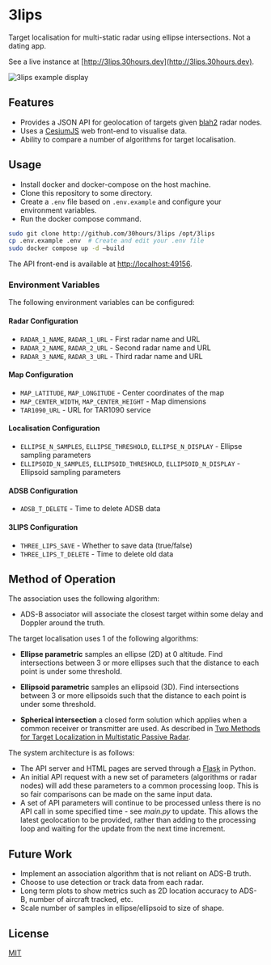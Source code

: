 # 3lips

Target localisation for multi-static radar using ellipse intersections. Not a dating app.

See a live instance at [http://3lips.30hours.dev](http://3lips.30hours.dev).

![3lips example display](./example.png "3lips")

## Features

- Provides a JSON API for geolocation of targets given [blah2](http://github.com/30hours/blah2) radar nodes.
- Uses a [CesiumJS](http://github.com/CesiumGS/cesium) web front-end to visualise data.
- Ability to compare a number of algorithms for target localisation.

## Usage

- Install docker and docker-compose on the host machine.
- Clone this repository to some directory.
- Create a `.env` file based on `.env.example` and configure your environment variables.
- Run the docker compose command.

```bash
sudo git clone http://github.com/30hours/3lips /opt/3lips
cp .env.example .env  # Create and edit your .env file
sudo docker compose up -d —build
```

The API front-end is available at [http://localhost:49156](http://localhost:49156).

### Environment Variables

The following environment variables can be configured:

#### Radar Configuration
- `RADAR_1_NAME`, `RADAR_1_URL` - First radar name and URL
- `RADAR_2_NAME`, `RADAR_2_URL` - Second radar name and URL
- `RADAR_3_NAME`, `RADAR_3_URL` - Third radar name and URL

#### Map Configuration
- `MAP_LATITUDE`, `MAP_LONGITUDE` - Center coordinates of the map
- `MAP_CENTER_WIDTH`, `MAP_CENTER_HEIGHT` - Map dimensions
- `TAR1090_URL` - URL for TAR1090 service

#### Localisation Configuration
- `ELLIPSE_N_SAMPLES`, `ELLIPSE_THRESHOLD`, `ELLIPSE_N_DISPLAY` - Ellipse sampling parameters
- `ELLIPSOID_N_SAMPLES`, `ELLIPSOID_THRESHOLD`, `ELLIPSOID_N_DISPLAY` - Ellipsoid sampling parameters

#### ADSB Configuration
- `ADSB_T_DELETE` - Time to delete ADSB data

#### 3LIPS Configuration
- `THREE_LIPS_SAVE` - Whether to save data (true/false)
- `THREE_LIPS_T_DELETE` - Time to delete old data

## Method of Operation

The association uses the following algorithm:

- ADS-B associator will associate the closest target within some delay and Doppler around the truth.

The target localisation uses 1 of the following algorithms:

- **Ellipse parametric** samples an ellipse (2D) at 0 altitude. Find intersections between 3 or more ellipses such that the distance to each point is under some threshold.

- **Ellipsoid parametric** samples an ellipsoid (3D). Find intersections between 3 or more ellipsoids such that the distance to each point is under some threshold.

- **Spherical intersection** a closed form solution which applies when a common receiver or transmitter are used. As described in [Two Methods for Target Localization in Multistatic Passive Radar](https://ieeexplore.ieee.org/document/6129656).

The system architecture is as follows:

- The API server and HTML pages are served through a [Flask](http://github.com/pallets/flask) in Python.
- An initial API request with a new set of parameters (algorithms or radar nodes) will add these parameters to a common processing loop. This is so fair comparisons can be made on the same input data.
- A set of API parameters will continue to be processed unless there is no API call in some specified time - see *main.py* to update. This allows the latest geolocation to be provided, rather than adding to the processing loop and waiting for the update from the next time increment.

## Future Work

- Implement an association algorithm that is not reliant on ADS-B truth.
- Choose to use detection or track data from each radar.
- Long term plots to show metrics such as 2D location accuracy to ADS-B, number of aircraft tracked, etc.
- Scale number of samples in ellipse/ellipsoid to size of shape.

## License

[MIT](http://choosealicense.com/licenses/mit)

